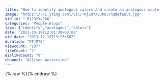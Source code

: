 ```yaml
---
title: "How to identify analogous colors and create an analogous scale in acrylic paint"
image: "https:\/\/i.ytimg.com\/vi\/-Rj2QYXvJkQ\/hqdefault.jpg"
vid_id: "-Rj2QYXvJkQ"
categories: "People-Blogs"
tags: ["identify","analogous","colors"]
date: "2021-10-19T12:01:30+03:00"
vid_date: "2013-12-19T13:23:56Z"
duration: "PT4M7S"
viewcount: "197"
likeCount: "2"
dislikeCount: "0"
channel: "Allison Westerside"
---
```

{% raw %}{% endraw %}
